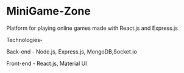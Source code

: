 # MiniGame-Zone
Platform for playing online games made with React.js and Express.js


Technologies-

Back-end - Node.js, Express.js, MongoDB,Socket.io

Front-end - React.js, Material UI

